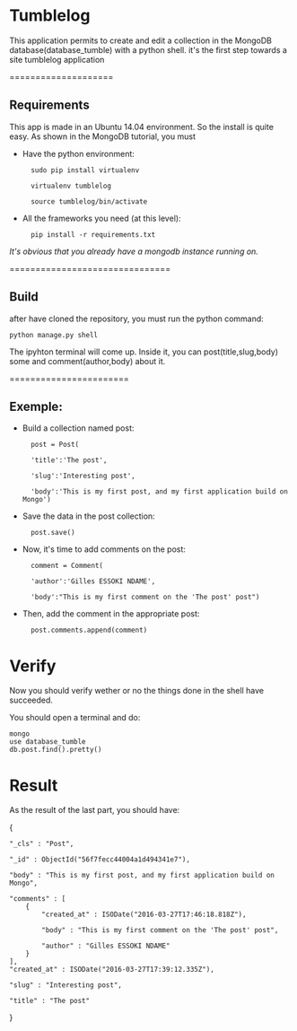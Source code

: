 
# Tumblelog
This application permits to create and edit a collection in the MongoDB database(database_tumble) with a python shell.
it's the first step towards a site tumblelog application

====================

## Requirements
This app is made in an Ubuntu 14.04 environment. 
So the install is quite easy. As shown in the MongoDB tutorial, you must 

* Have the python environment:

        sudo pip install virtualenv

        virtualenv tumblelog

        source tumblelog/bin/activate

* All the frameworks you need (at this level):

        pip install -r requirements.txt  

*It's obvious that you already have a mongodb instance running on.*

===============================

## Build

after have cloned the repository, 
you must run the python command:

    python manage.py shell

The ipyhton terminal will come up. Inside it, you can post(title,slug,body) some and comment(author,body) about it.

=======================

## Exemple:

+ Build a collection named post:

        post = Post(
    
        'title':'The post',
    
        'slug':'Interesting post',
    
        'body':'This is my first post, and my first application build on Mongo')
    
+ Save the data in the post collection:

        post.save() 

+ Now, it's time to add comments on the post:

        comment = Comment(
    
        'author':'Gilles ESSOKI NDAME',
    
        'body':"This is my first comment on the 'The post' post")

+ Then, add the comment in the appropriate post:

        post.comments.append(comment)

# Verify

Now you should verify wether or no the things done in the shell have succeeded.

You should open a terminal and do:

    mongo
    use database_tumble
    db.post.find().pretty()

# Result

As the result of the last part, you should have:

{

	"_cls" : "Post",
    
	"_id" : ObjectId("56f7fecc44004a1d494341e7"),
    
	"body" : "This is my first post, and my first application build on Mongo",
    
	"comments" : [
		{
			"created_at" : ISODate("2016-03-27T17:46:18.818Z"),
            
			"body" : "This is my first comment on the 'The post' post",
            
			"author" : "Gilles ESSOKI NDAME"
		}
	],
	"created_at" : ISODate("2016-03-27T17:39:12.335Z"),
    
	"slug" : "Interesting post",
    
	"title" : "The post"
}





